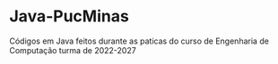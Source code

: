 # Java-PucMinas
Códigos em Java feitos durante as paticas do curso de Engenharia de Computação turma de 2022-2027
